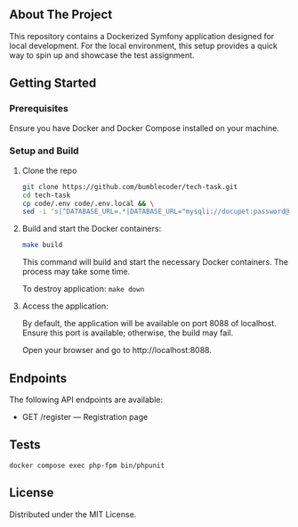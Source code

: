 <!-- ABOUT THE PROJECT -->
## About The Project

This repository contains a Dockerized Symfony application designed for local development. For the local environment, this setup provides a quick way to spin up and showcase the test assignment.

<!-- GETTING STARTED -->
## Getting Started

### Prerequisites

Ensure you have Docker and Docker Compose installed on your machine.

### Setup and Build

1. Clone the repo
   ```sh
   git clone https://github.com/bumblecoder/tech-task.git
   cd tech-task
   cp code/.env code/.env.local && \
   sed -i 's|^DATABASE_URL=.*|DATABASE_URL="mysqli://docupet:password@mysql:3306/docupet_db"|' code/.env.local
   ```
2. Build and start the Docker containers:
   ```sh
   make build
   ```
   This command will build and start the necessary Docker containers. The process may take some time.
   
   To destroy application:
   ```make down```
3. Access the application:
   
   By default, the application will be available on port 8088 of localhost. Ensure this port is available; otherwise, the build may fail.

   Open your browser and go to http://localhost:8088.

## Endpoints

The following API endpoints are available:

- GET /register — Registration page

## Tests

```docker compose exec php-fpm bin/phpunit```


<!-- LICENSE -->
## License

Distributed under the MIT License.

<!-- MARKDOWN LINKS & IMAGES -->
<!-- https://www.markdownguide.org/basic-syntax/#reference-style-links -->
[product-screenshot]: https://d15ywwv3do91l7.cloudfront.net/project_screenshot.png
